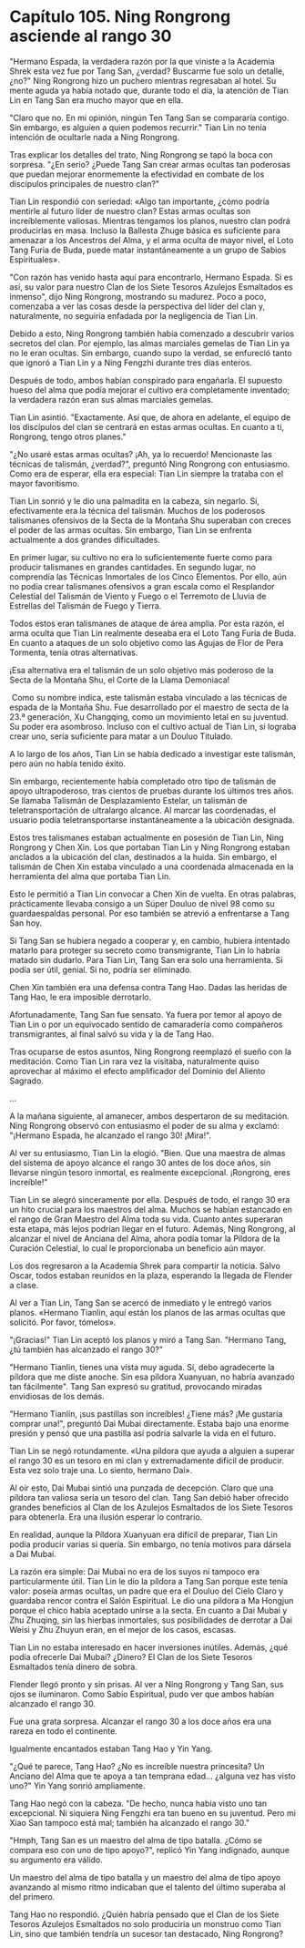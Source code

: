 
# Capítulo 105. Ning Rongrong asciende al rango 30


"Hermano Espada, la verdadera razón por la que viniste a la Academia Shrek esta vez fue por Tang San, ¿verdad? Buscarme fue solo un detalle, ¿no?" Ning Rongrong hizo un puchero mientras regresaban al hotel. Su mente aguda ya había notado que, durante todo el día, la atención de Tian Lin en Tang San era mucho mayor que en ella.

"Claro que no. En mi opinión, ningún Ten Tang San se compararía contigo. Sin embargo, es alguien a quien podemos recurrir." Tian Lin no tenía intención de ocultarle nada a Ning Rongrong.

Tras explicar los detalles del trato, Ning Rongrong se tapó la boca con sorpresa. "¿En serio? ¿Puede Tang San crear armas ocultas tan poderosas que puedan mejorar enormemente la efectividad en combate de los discípulos principales de nuestro clan?"

Tian Lin respondió con seriedad: «Algo tan importante, ¿cómo podría mentirle al futuro líder de nuestro clan? Estas armas ocultas son increíblemente valiosas. Mientras tengamos los planos, nuestro clan podrá producirlas en masa. Incluso la Ballesta Zhuge básica es suficiente para amenazar a los Ancestros del Alma, y el arma oculta de mayor nivel, el Loto Tang Furia de Buda, puede matar instantáneamente a un grupo de Sabios Espirituales».

"Con razón has venido hasta aquí para encontrarlo, Hermano Espada. Si es así, su valor para nuestro Clan de los Siete Tesoros Azulejos Esmaltados es inmenso", dijo Ning Rongrong, mostrando su madurez. Poco a poco, comenzaba a ver las cosas desde la perspectiva del líder del clan y, naturalmente, no seguiría enfadada por la negligencia de Tian Lin.

Debido a esto, Ning Rongrong también había comenzado a descubrir varios secretos del clan. Por ejemplo, las almas marciales gemelas de Tian Lin ya no le eran ocultas. Sin embargo, cuando supo la verdad, se enfureció tanto que ignoró a Tian Lin y a Ning Fengzhi durante tres días enteros.

Después de todo, ambos habían conspirado para engañarla. El supuesto hueso del alma que podía mejorar el cultivo era completamente inventado; la verdadera razón eran sus almas marciales gemelas.

Tian Lin asintió. "Exactamente. Así que, de ahora en adelante, el equipo de los discípulos del clan se centrará en estas armas ocultas. En cuanto a ti, Rongrong, tengo otros planes."

"¿No usaré estas armas ocultas? ¡Ah, ya lo recuerdo! Mencionaste las técnicas de talismán, ¿verdad?", preguntó Ning Rongrong con entusiasmo. Como era de esperar, ella era especial: Tian Lin siempre la trataba con el mayor favoritismo.

Tian Lin sonrió y le dio una palmadita en la cabeza, sin negarlo. Sí, efectivamente era la técnica del talismán. Muchos de los poderosos talismanes ofensivos de la Secta de la Montaña Shu superaban con creces el poder de las armas ocultas. Sin embargo, Tian Lin se enfrenta actualmente a dos grandes dificultades.

En primer lugar, su cultivo no era lo suficientemente fuerte como para producir talismanes en grandes cantidades. En segundo lugar, no comprendía las Técnicas Inmortales de los Cinco Elementos. Por ello, aún no podía crear talismanes ofensivos a gran escala como el Resplandor Celestial del Talismán de Viento y Fuego o el Terremoto de Lluvia de Estrellas del Talismán de Fuego y Tierra.

Todos estos eran talismanes de ataque de área amplia. Por esta razón, el arma oculta que Tian Lin realmente deseaba era el Loto Tang Furia de Buda. En cuanto a ataques de un solo objetivo como las Agujas de Flor de Pera Tormenta, tenía otras alternativas.

¡Esa alternativa era el talismán de un solo objetivo más poderoso de la Secta de la Montaña Shu, el Corte de la Llama Demoniaca!

 Como su nombre indica, este talismán estaba vinculado a las técnicas de espada de la Montaña Shu. Fue desarrollado por el maestro de secta de la 23.ª generación, Xu Changqing, como un movimiento letal en su juventud. Su poder era asombroso. Incluso con el cultivo actual de Tian Lin, si lograba crear uno, sería suficiente para matar a un Douluo Titulado.

A lo largo de los años, Tian Lin se había dedicado a investigar este talismán, pero aún no había tenido éxito.

Sin embargo, recientemente había completado otro tipo de talismán de apoyo ultrapoderoso, tras cientos de pruebas durante los últimos tres años. Se llamaba Talismán de Desplazamiento Estelar, un talismán de teletransportación de ultralargo alcance. Al marcar las coordenadas, el usuario podía teletransportarse instantáneamente a la ubicación designada.

Estos tres talismanes estaban actualmente en posesión de Tian Lin, Ning Rongrong y Chen Xin. Los que portaban Tian Lin y Ning Rongrong estaban anclados a la ubicación del clan, destinados a la huida. Sin embargo, el talismán de Chen Xin estaba vinculado a una coordenada almacenada en la herramienta del alma que portaba Tian Lin.

Esto le permitió a Tian Lin convocar a Chen Xin de vuelta. En otras palabras, prácticamente llevaba consigo a un Súper Douluo de nivel 98 como su guardaespaldas personal. Por eso también se atrevió a enfrentarse a Tang San hoy.

Si Tang San se hubiera negado a cooperar y, en cambio, hubiera intentado matarlo para proteger su secreto como transmigrante, Tian Lin lo habría matado sin dudarlo. Para Tian Lin, Tang San era solo una herramienta. Si podía ser útil, genial. Si no, podría ser eliminado.

Chen Xin también era una defensa contra Tang Hao. Dadas las heridas de Tang Hao, le era imposible derrotarlo.

Afortunadamente, Tang San fue sensato. Ya fuera por temor al apoyo de Tian Lin o por un equivocado sentido de camaradería como compañeros transmigrantes, al final salvó su vida y la de Tang Hao.

Tras ocuparse de estos asuntos, Ning Rongrong reemplazó el sueño con la meditación. Como Tian Lin rara vez la visitaba, naturalmente quiso aprovechar al máximo el efecto amplificador del Dominio del Aliento Sagrado.

...

A la mañana siguiente, al amanecer, ambos despertaron de su meditación. Ning Rongrong observó con entusiasmo el poder de su alma y exclamó: "¡Hermano Espada, he alcanzado el rango 30! ¡Mira!".

Al ver su entusiasmo, Tian Lin la elogió. "Bien. Que una maestra de almas del sistema de apoyo alcance el rango 30 antes de los doce años, sin llevarse ningún tesoro inmortal, es realmente excepcional. ¡Rongrong, eres increíble!"

Tian Lin se alegró sinceramente por ella. Después de todo, el rango 30 era un hito crucial para los maestros del alma. Muchos se habían estancado en el rango de Gran Maestro del Alma toda su vida. Cuanto antes superaran esta etapa, más lejos podrían llegar en el futuro. Además, Ning Rongrong, al alcanzar el nivel de Anciana del Alma, ahora podía tomar la Píldora de la Curación Celestial, lo cual le proporcionaba un beneficio aún mayor.

Los dos regresaron a la Academia Shrek para compartir la noticia. Salvo Oscar, todos estaban reunidos en la plaza, esperando la llegada de Flender a clase.

Al ver a Tian Lin, Tang San se acercó de inmediato y le entregó varios planos. «Hermano Tianlin, aquí están los planos de las armas ocultas que solicitó. Por favor, tómelos».

"¡Gracias!" Tian Lin aceptó los planos y miró a Tang San. "Hermano Tang, ¿tú también has alcanzado el rango 30?"

"Hermano Tianlin, tienes una vista muy aguda. Sí, debo agradecerte la píldora que me diste anoche. Sin esa píldora Xuanyuan, no habría avanzado tan fácilmente". Tang San expresó su gratitud, provocando miradas envidiosas de los demás.

"Hermano Tianlin, ¡sus pastillas son increíbles! ¿Tiene más? ¡Me gustaría comprar una!", preguntó Dai Mubai directamente. Estaba bajo una enorme presión y pensó que una pastilla así podría salvarle la vida en el futuro.

Tian Lin se negó rotundamente. «Una píldora que ayuda a alguien a superar el rango 30 es un tesoro en mi clan y extremadamente difícil de producir. Esta vez solo traje una. Lo siento, hermano Dai».

Al oír esto, Dai Mubai sintió una punzada de decepción. Claro que una píldora tan valiosa sería un tesoro del clan. Tang San debió haber ofrecido grandes beneficios al Clan de los Azulejos Esmaltados de los Siete Tesoros para obtenerla. Era una ilusión esperar lo contrario.

En realidad, aunque la Píldora Xuanyuan era difícil de preparar, Tian Lin podía producir varias si quería. Sin embargo, no tenía motivos para dársela a Dai Mubai.

La razón era simple: Dai Mubai no era de los suyos ni tampoco era particularmente útil. Tian Lin le dio la píldora a Tang San porque este tenía valor: poseía armas ocultas, un padre que era el Douluo del Cielo Claro y guardaba rencor contra el Salón Espiritual. Le dio una píldora a Ma Hongjun porque el chico había aceptado unirse a la secta. En cuanto a Dai Mubai y Zhu Zhuqing, sin las hierbas inmortales, sus posibilidades de derrotar a Dai Weisi y Zhu Zhuyun eran, en el mejor de los casos, escasas.

Tian Lin no estaba interesado en hacer inversiones inútiles. Además, ¿qué podía ofrecerle Dai Mubai? ¿Dinero? El Clan de los Siete Tesoros Esmaltados tenía dinero de sobra.

Flender llegó pronto y sin prisas. Al ver a Ning Rongrong y Tang San, sus ojos se iluminaron. Como Sabio Espiritual, pudo ver que ambos habían alcanzado el rango 30.

Fue una grata sorpresa. Alcanzar el rango 30 a los doce años era una rareza en todo el continente.

Igualmente encantados estaban Tang Hao y Yin Yang.

"¿Qué te parece, Tang Hao? ¿No es increíble nuestra princesita? Un Anciano del Alma que te apoya a tan temprana edad... ¿alguna vez has visto uno?" Yin Yang sonrió ampliamente.

Tang Hao negó con la cabeza. "De hecho, nunca había visto uno tan excepcional. Ni siquiera Ning Fengzhi era tan bueno en su juventud. Pero mi Xiao San tampoco está mal; también ha alcanzado el rango 30."

"Hmph, Tang San es un maestro del alma de tipo batalla. ¿Cómo se compara eso con uno de tipo apoyo?", replicó Yin Yang indignado, aunque su argumento era válido.

Un maestro del alma de tipo batalla y un maestro del alma de tipo apoyo avanzando al mismo ritmo indicaban que el talento del último superaba al del primero.

Tang Hao no respondió. ¿Quién habría pensado que el Clan de los Siete Tesoros Azulejos Esmaltados no solo produciría un monstruo como Tian Lin, sino que también tendría un sucesor tan destacado, Ning Rongrong?